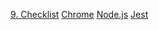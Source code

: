 [9. Checklist](#9-checklist)
[Chrome](https://developers.google.com/v8/)
[Node.js](https://nodejs.org/pt-br/)
[Jest](https://jestjs.io/)


